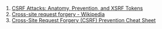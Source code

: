  1. [CSRF Attacks: Anatomy, Prevention, and XSRF Tokens](https://www.acunetix.com/websitesecurity/csrf-attacks/)
 2. [Cross-site request forgery - Wikipedia](https://en.wikipedia.org/wiki/Cross-site_request_forgery)
 3. [Cross-Site Request Forgery (CSRF) Prevention Cheat Sheet](https://github.com/OWASP/CheatSheetSeries/blob/master/cheatsheets/Cross-Site_Request_Forgery_Prevention_Cheat_Sheet.md)

